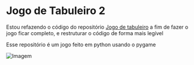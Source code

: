# Jogo de Tabuleiro 2
Estou refazendo o código do repositório
[Jogo de tabuleiro](https://github.com/Edwolt/Jogo-de-Tabuleiro)
a fim de fazer o jogo ficar completo, e restruturar o código de forma mais legível

Esse repositório é um jogo feito em python usando o pygame

![Imagem](imagens/xadrez.png)
